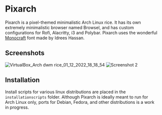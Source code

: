 # Pixarch
Pixarch is a pixel-themed minimalistic Arch Linux rice. It has its own extremely minimalistic browser named Browsel, and has custom configurations for Rofi, Alacritty, i3 and Polybar.
Pixarch uses the wonderful [Monocraft](https://github.com/IdreesInc/Monocraft) font made by Idrees Hassan.

## Screenshots
![VirtualBox_Arch dwm rice_01_12_2022_18_18_54](https://user-images.githubusercontent.com/62053026/205472576-6ad8b65c-8104-4df9-af6b-b6f660a8e716.png)
![Screenshot 2](https://github.com/heisenburgh/pixarch/blob/main/screenshots/1.png?raw=true)

## Installation
Install scripts for various linux distributions are placed in the `installationscripts` folder. Although Pixarch is ideally meant to run for Arch Linux only, ports for Debian, Fedora, and other distributions is a work in progress.
